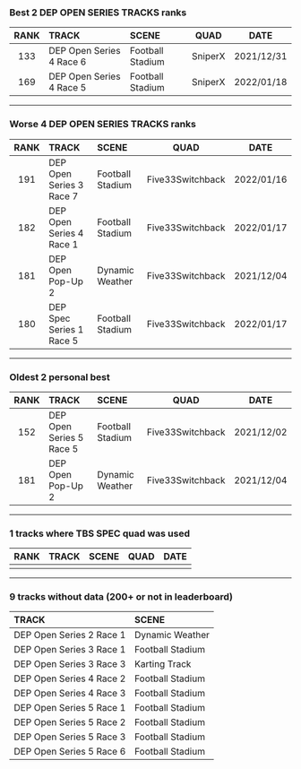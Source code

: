 ### Best 2 DEP OPEN SERIES TRACKS ranks
|RANK|TRACK|SCENE|QUAD|DATE|
|:---:|:---|:---|:---:|:---:|
|133|DEP Open Series 4 Race 6|Football Stadium|SniperX|2021/12/31|
|169|DEP Open Series 4 Race 5|Football Stadium|SniperX|2022/01/18|
---
### Worse 4 DEP OPEN SERIES TRACKS ranks
|RANK|TRACK|SCENE|QUAD|DATE|
|:---:|:---|:---|:---:|:---:|
|191|DEP Open Series 3 Race 7|Football Stadium|Five33Switchback|2022/01/16|
|182|DEP Open Series 4 Race 1|Football Stadium|Five33Switchback|2022/01/17|
|181|DEP Open Pop-Up 2|Dynamic Weather|Five33Switchback|2021/12/04|
|180|DEP Spec Series 1 Race 5|Football Stadium|Five33Switchback|2022/01/17|
---
### Oldest 2 personal best
|RANK|TRACK|SCENE|QUAD|DATE|
|:---:|:---|:---|:---:|:---:|
|152|DEP Open Series 5 Race 5|Football Stadium|Five33Switchback|2021/12/02|
|181|DEP Open Pop-Up 2|Dynamic Weather|Five33Switchback|2021/12/04|
---
### 1 tracks where TBS SPEC quad was used
|RANK|TRACK|SCENE|QUAD|DATE|
|:---:|:---|:---|:---:|:---:|
||||||
---
### 9 tracks without data (200+ or not in leaderboard)
|TRACK|SCENE|
|:---|:---|
|DEP Open Series 2 Race 1|Dynamic Weather|
|DEP Open Series 3 Race 1|Football Stadium|
|DEP Open Series 3 Race 3|Karting Track|
|DEP Open Series 4 Race 2|Football Stadium|
|DEP Open Series 4 Race 3|Football Stadium|
|DEP Open Series 5 Race 1|Football Stadium|
|DEP Open Series 5 Race 2|Football Stadium|
|DEP Open Series 5 Race 3|Football Stadium|
|DEP Open Series 5 Race 6|Football Stadium|
